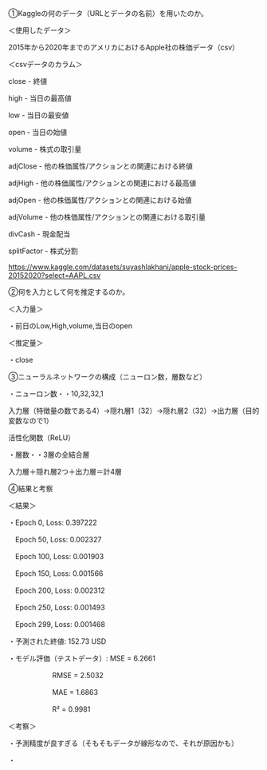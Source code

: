 ①Kaggleの何のデータ（URLとデータの名前）を用いたのか。

＜使用したデータ＞

2015年から2020年までのアメリカにおけるApple社の株価データ（csv）

＜csvデータのカラム＞

close - 終値

high - 当日の最高値

low - 当日の最安値

open - 当日の始値

volume - 株式の取引量

adjClose - 他の株価属性/アクションとの関連における終値

adjHigh - 他の株価属性/アクションとの関連における最高値

adjOpen - 他の株価属性/アクションとの関連における始値

adjVolume - 他の株価属性/アクションとの関連における取引量

divCash - 現金配当

splitFactor - 株式分割

https://www.kaggle.com/datasets/suyashlakhani/apple-stock-prices-20152020?select=AAPL.csv

②何を入力として何を推定するのか。

＜入力量＞

・前日のLow,High,volume,当日のopen

＜推定量＞

・close

③ニューラルネットワークの構成（ニューロン数，層数など）

・ニューロン数・・10,32,32,1

入力層（特徴量の数である4）→隠れ層1（32）→隠れ層2（32）→出力層（目的変数なので1）

活性化関数（ReLU）

・層数・・3層の全結合層

入力層＋隠れ層2つ＋出力層＝計4層

④結果と考察

＜結果＞

・Epoch 0, Loss: 0.397222

　Epoch 50, Loss: 0.002327

　Epoch 100, Loss: 0.001903

　Epoch 150, Loss: 0.001566

　Epoch 200, Loss: 0.002312

　Epoch 250, Loss: 0.001493

　Epoch 299, Loss: 0.001468

・予測された終値: 152.73 USD

・モデル評価（テストデータ）: MSE = 6.2661

　　　　　　                RMSE = 2.5032

　　　　　　                MAE = 1.6863

　　　　　　                 R² = 0.9981

＜考察＞

・予測精度が良すぎる（そもそもデータが線形なので、それが原因かも）

・
